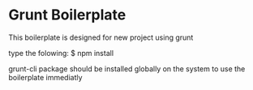 Grunt Boilerplate
=================

This boilerplate is designed for new project using grunt

type the folowing:
$ npm install

grunt-cli package should be installed globally on the system to use the boilerplate immediatly

